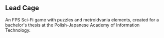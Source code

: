 ## Lead Cage
An FPS Sci-Fi game with puzzles and metroidvania elements, created for a bachelor's thesis at the Polish-Japanese Academy of Information Technology.
